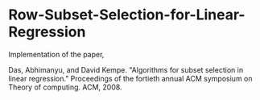 # Row-Subset-Selection-for-Linear-Regression


Implementation of the paper,

Das, Abhimanyu, and David Kempe. "Algorithms for subset selection in linear regression." 
Proceedings of the fortieth annual ACM symposium on Theory of computing. ACM, 2008.